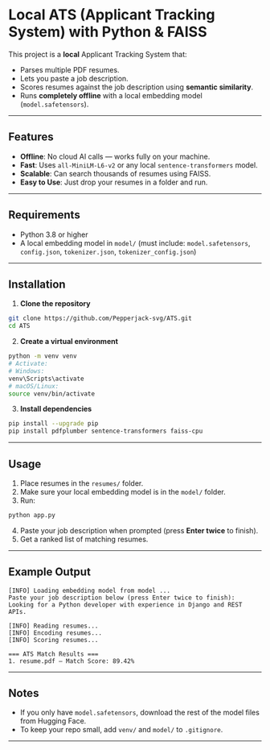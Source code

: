 
# Local ATS (Applicant Tracking System) with Python & FAISS

This project is a **local** Applicant Tracking System that:
- Parses multiple PDF resumes.
- Lets you paste a job description.
- Scores resumes against the job description using **semantic similarity**.
- Runs **completely offline** with a local embedding model (`model.safetensors`).

---

## Features
- **Offline**: No cloud AI calls — works fully on your machine.
- **Fast**: Uses `all-MiniLM-L6-v2` or any local `sentence-transformers` model.
- **Scalable**: Can search thousands of resumes using FAISS.
- **Easy to Use**: Just drop your resumes in a folder and run.

---

## Requirements
- Python 3.8 or higher
- A local embedding model in `model/` (must include:
  `model.safetensors`, `config.json`, `tokenizer.json`, `tokenizer_config.json`)

---

## Installation

1. **Clone the repository**
```bash
git clone https://github.com/Pepperjack-svg/ATS.git
cd ATS
````

2. **Create a virtual environment**

```bash
python -m venv venv
# Activate:
# Windows:
venv\Scripts\activate
# macOS/Linux:
source venv/bin/activate
```

3. **Install dependencies**

```bash
pip install --upgrade pip
pip install pdfplumber sentence-transformers faiss-cpu
```

---

## Usage

1. Place resumes in the `resumes/` folder.
2. Make sure your local embedding model is in the `model/` folder.
3. Run:

```bash
python app.py
```

4. Paste your job description when prompted (press **Enter twice** to finish).
5. Get a ranked list of matching resumes.

---

## Example Output

```
[INFO] Loading embedding model from model ...
Paste your job description below (press Enter twice to finish):
Looking for a Python developer with experience in Django and REST APIs.

[INFO] Reading resumes...
[INFO] Encoding resumes...
[INFO] Scoring resumes...

=== ATS Match Results ===
1. resume.pdf — Match Score: 89.42%
```

---

## Notes

* If you only have `model.safetensors`, download the rest of the model files from Hugging Face.
* To keep your repo small, add `venv/` and `model/` to `.gitignore`.

---

